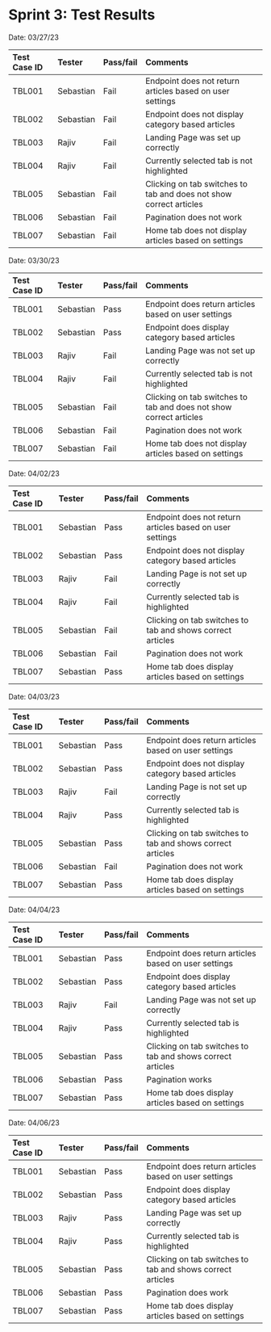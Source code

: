 # Sprint 3: Test Results

Date: 03/27/23

| Test Case ID | Tester    | Pass/fail | Comments                                                           |
| :----------- | :-------- | :-------- | :----------------------------------------------------------------- |
| TBL001       | Sebastian | Fail      | Endpoint does not return articles based on user settings           |
| TBL002       | Sebastian | Fail      | Endpoint does not display category based articles                  |
| TBL003       | Rajiv     | Fail      | Landing Page was set up correctly                                  |
| TBL004       | Rajiv     | Fail      | Currently selected tab is not highlighted                          |
| TBL005       | Sebastian | Fail      | Clicking on tab switches to tab and does not show correct articles |
| TBL006       | Sebastian | Fail      | Pagination does not work                                           |
| TBL007       | Sebastian | Fail      | Home tab does not display articles based on settings               |

Date: 03/30/23

| Test Case ID | Tester    | Pass/fail | Comments                                                           |
| :----------- | :-------- | :-------- | :----------------------------------------------------------------- |
| TBL001       | Sebastian | Pass      | Endpoint does return articles based on user settings               |
| TBL002       | Sebastian | Pass      | Endpoint does display category based articles                      |
| TBL003       | Rajiv     | Fail      | Landing Page was not set up correctly                              |
| TBL004       | Rajiv     | Fail      | Currently selected tab is not highlighted                          |
| TBL005       | Sebastian | Fail      | Clicking on tab switches to tab and does not show correct articles |
| TBL006       | Sebastian | Fail      | Pagination does not work                                           |
| TBL007       | Sebastian | Fail      | Home tab does not display articles based on settings               |

Date: 04/02/23

| Test Case ID | Tester    | Pass/fail | Comments                                                   |
| :----------- | :-------- | :-------- | :--------------------------------------------------------- |
| TBL001       | Sebastian | Pass      | Endpoint does not return articles based on user settings   |
| TBL002       | Sebastian | Pass      | Endpoint does not display category based articles          |
| TBL003       | Rajiv     | Fail      | Landing Page is not set up correctly                       |
| TBL004       | Rajiv     | Fail      | Currently selected tab is highlighted                      |
| TBL005       | Sebastian | Fail      | Clicking on tab switches to tab and shows correct articles |
| TBL006       | Sebastian | Fail      | Pagination does not work                                   |
| TBL007       | Sebastian | Pass      | Home tab does display articles based on settings           |

Date: 04/03/23

| Test Case ID | Tester    | Pass/fail | Comments                                                   |
| :----------- | :-------- | :-------- | :--------------------------------------------------------- |
| TBL001       | Sebastian | Pass      | Endpoint does return articles based on user settings       |
| TBL002       | Sebastian | Pass      | Endpoint does not display category based articles          |
| TBL003       | Rajiv     | Fail      | Landing Page is not set up correctly                       |
| TBL004       | Rajiv     | Pass      | Currently selected tab is highlighted                      |
| TBL005       | Sebastian | Pass      | Clicking on tab switches to tab and shows correct articles |
| TBL006       | Sebastian | Fail      | Pagination does not work                                   |
| TBL007       | Sebastian | Pass      | Home tab does display articles based on settings           |

Date: 04/04/23

| Test Case ID | Tester    | Pass/fail | Comments                                                   |
| :----------- | :-------- | :-------- | :--------------------------------------------------------- |
| TBL001       | Sebastian | Pass      | Endpoint does return articles based on user settings       |
| TBL002       | Sebastian | Pass      | Endpoint does display category based articles              |
| TBL003       | Rajiv     | Fail      | Landing Page was not set up correctly                      |
| TBL004       | Rajiv     | Pass      | Currently selected tab is highlighted                      |
| TBL005       | Sebastian | Pass      | Clicking on tab switches to tab and shows correct articles |
| TBL006       | Sebastian | Pass      | Pagination works                                           |
| TBL007       | Sebastian | Pass      | Home tab does display articles based on settings           |

Date: 04/06/23

| Test Case ID | Tester    | Pass/fail | Comments                                                   |
| :----------- | :-------- | :-------- | :--------------------------------------------------------- |
| TBL001       | Sebastian | Pass      | Endpoint does return articles based on user settings       |
| TBL002       | Sebastian | Pass      | Endpoint does display category based articles              |
| TBL003       | Rajiv     | Pass      | Landing Page was set up correctly                          |
| TBL004       | Rajiv     | Pass      | Currently selected tab is highlighted                      |
| TBL005       | Sebastian | Pass      | Clicking on tab switches to tab and shows correct articles |
| TBL006       | Sebastian | Pass      | Pagination does work                                       |
| TBL007       | Sebastian | Pass      | Home tab does display articles based on settings           |
